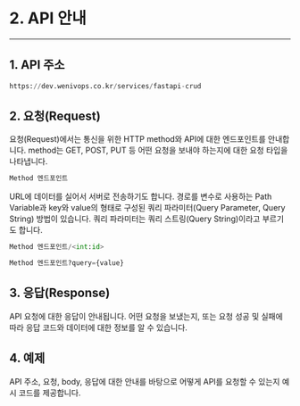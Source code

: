 # 2. API 안내

---

## 1. API 주소

```python
https://dev.wenivops.co.kr/services/fastapi-crud
```

## 2. 요청(Request)

요청(Request)에서는 통신을 위한 HTTP method와 API에 대한 엔드포인트를 안내합니다. method는 GET, POST, PUT 등 어떤 요청을 보내야 하는지에 대한 요청 타입을 나타냅니다.

```python title="기본 구조"
Method 엔드포인트
```

URL에 데이터를 실어서 서버로 전송하기도 합니다. 경로를 변수로 사용하는 Path Variable과 key와 value의 형태로 구성된 쿼리 파라미터(Query Parameter, Query String) 방법이 있습니다. 쿼리 파라미터는 쿼리 스트링(Query String)이라고 부르기도 합니다.

```python title="Path Variable"
Method 엔드포인트/<int:id>
```

```python title="쿼리 파라미터(Query Parameter) / 쿼리 스트링(Query String) / "
Method 엔드포인트?query={value}
```

## 3. 응답(Response)

API 요청에 대한 응답이 안내됩니다. 어떤 요청을 보냈는지, 또는 요청 성공 및 실패에 따라 응답 코드와 데이터에 대한 정보를 알 수 있습니다.

## 4. 예제

API 주소, 요청, body, 응답에 대한 안내를 바탕으로 어떻게 API를 요청할 수 있는지 예시 코드를 제공합니다.

